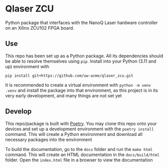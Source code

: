 # Qlaser ZCU
Python package that interfaces with the NanoQ Laser hardware controller on an Xilinx ZCU102 FPGA board.

## Use
This repo has been set up as a Python package. All its dependencies should be able to resolve themselves using `pip`. Install into your Python (3.11 and up) environment with 
```
pip install git+https://github.com/uw-acme/qlaser_zcu.git
```
It is recommended to create a virtual environment with `python -m venv .venv` and install the package into that environment, as this project is in its very early development, and many things are not set yet

## Develop
This repo/package is built with [Poetry](https://python-poetry.org/docs/). You may clone this repo onto your devices and set up a development environment with the  `poetry install` command. This will create a Python environment and download all necessary packages into the environment

To build the documentation, go to the `docs` folder and run the `make html` command. This will create an HTML documentation in the `docs/build/html` folder. Open the `index.html` file in a browser to view the documentation
